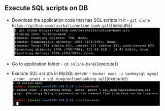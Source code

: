 ## Execute SQL scripts on DB

* Download the application code that has SQL scripts in it -
`git clone https://github.com/ravikalla/online-bank.git`{{execute}}
![Download the application](https://github.com/ravikalla/images/blob/master/online-bank/4.png)

* Go to application folder -
`cd online-bank`{{execute}}

* Execute SQL scripts in MySQL server -
`docker exec -i bankmysql mysql -uroot -proot < sql_dump/onlinebanking.sql`{{execute}}
![Run SQL scripts in MySQL server](https://github.com/ravikalla/images/blob/master/online-bank/5.png)
